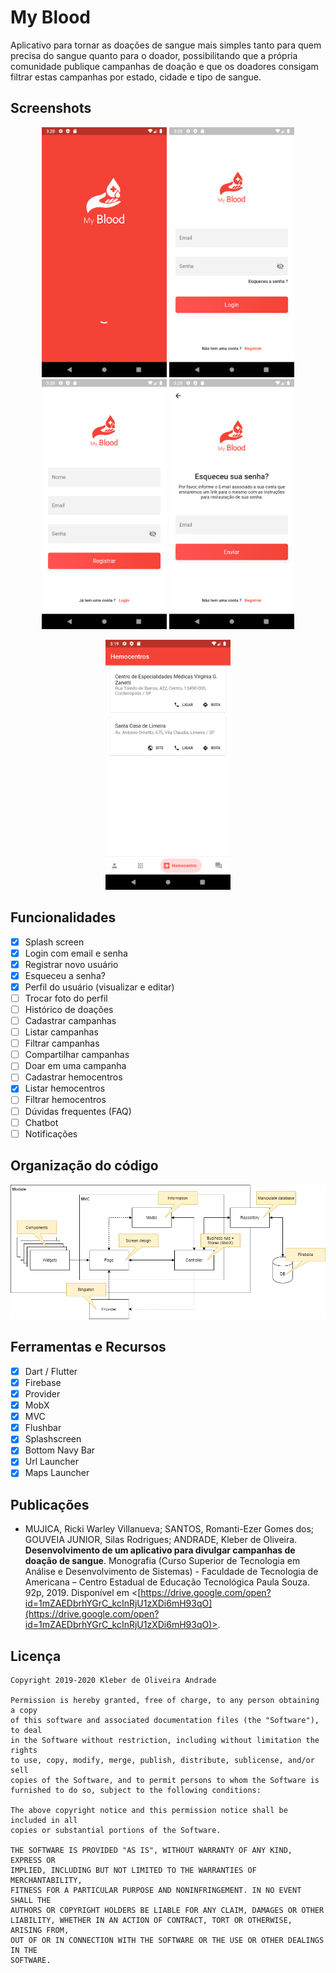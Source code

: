 # My Blood

Aplicativo para tornar as doações de sangue mais simples tanto para quem precisa do sangue quanto para o doador, possibilitando que a própria comunidade publique campanhas de doação e que os doadores consigam filtrar estas campanhas por estado, cidade e tipo de sangue.

## Screenshots

<p align="center">
    <img src="https://github.com/kleberandrade/my-blood-flutter/blob/master/figures/splash.png" width="200"/>
    <img src="https://github.com/kleberandrade/my-blood-flutter/blob/master/figures/login.png" width="200"/>
    <img src="https://github.com/kleberandrade/my-blood-flutter/blob/master/figures/register.png" width="200"/>
    <img src="https://github.com/kleberandrade/my-blood-flutter/blob/master/figures/forget.png" width="200"/>
</p>

<p align="center">
    <img src="https://github.com/kleberandrade/my-blood-flutter/blob/master/figures/locations.png" width="200"/>
</p>

## Funcionalidades

-   [x] Splash screen
-   [x] Login com email e senha
-   [x] Registrar novo usuário
-   [x] Esqueceu a senha?
-   [x] Perfil do usuário (visualizar e editar)
-   [ ] Trocar foto do perfil
-   [ ] Histórico de doações
-   [ ] Cadastrar campanhas
-   [ ] Listar campanhas
-   [ ] Filtrar campanhas
-   [ ] Compartilhar campanhas
-   [ ] Doar em uma campanha
-   [ ] Cadastrar hemocentros
-   [x] Listar hemocentros
-   [ ] Filtrar hemocentros
-   [ ] Dúvidas frequentes (FAQ)
-   [ ] Chatbot
-   [ ] Notificações

## Organização do código

<p align="center">
    <img src="https://github.com/kleberandrade/my-blood-flutter/blob/master/figures/structure.png" width="800"/>
</p>

## Ferramentas e Recursos

-   [x] Dart / Flutter
-   [x] Firebase
-   [x] Provider
-   [x] MobX
-   [x] MVC
-   [x] Flushbar
-   [x] Splashscreen
-   [x] Bottom Navy Bar
-   [x] Url Launcher
-   [x] Maps Launcher

## Publicações

-   MUJICA, Ricki Warley Villanueva; SANTOS, Romanti-Ezer Gomes dos; GOUVEIA JUNIOR, Silas Rodrigues; ANDRADE, Kleber de Oliveira. **Desenvolvimento de um aplicativo para divulgar campanhas de doação de sangue**. Monografia (Curso Superior de Tecnologia em Análise e Desenvolvimento de Sistemas) - Faculdade de Tecnologia de Americana – Centro Estadual de Educação Tecnológica Paula Souza. 92p, 2019. Disponível em <[https://drive.google.com/open?id=1mZAEDbrhYGrC_kcInRjU1zXDi6mH93qO](https://drive.google.com/open?id=1mZAEDbrhYGrC_kcInRjU1zXDi6mH93qO)>.

## Licença

    Copyright 2019-2020 Kleber de Oliveira Andrade
    
    Permission is hereby granted, free of charge, to any person obtaining a copy
    of this software and associated documentation files (the "Software"), to deal
    in the Software without restriction, including without limitation the rights
    to use, copy, modify, merge, publish, distribute, sublicense, and/or sell
    copies of the Software, and to permit persons to whom the Software is
    furnished to do so, subject to the following conditions:
    
    The above copyright notice and this permission notice shall be included in all
    copies or substantial portions of the Software.
    
    THE SOFTWARE IS PROVIDED "AS IS", WITHOUT WARRANTY OF ANY KIND, EXPRESS OR
    IMPLIED, INCLUDING BUT NOT LIMITED TO THE WARRANTIES OF MERCHANTABILITY,
    FITNESS FOR A PARTICULAR PURPOSE AND NONINFRINGEMENT. IN NO EVENT SHALL THE
    AUTHORS OR COPYRIGHT HOLDERS BE LIABLE FOR ANY CLAIM, DAMAGES OR OTHER
    LIABILITY, WHETHER IN AN ACTION OF CONTRACT, TORT OR OTHERWISE, ARISING FROM,
    OUT OF OR IN CONNECTION WITH THE SOFTWARE OR THE USE OR OTHER DEALINGS IN THE
    SOFTWARE.
